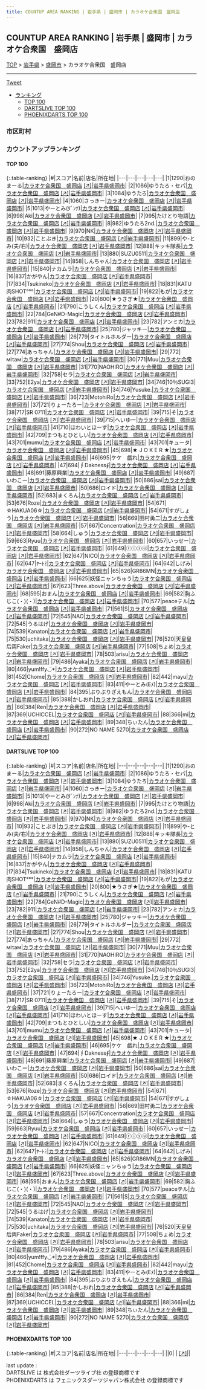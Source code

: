 ```yaml
---
title: COUNTUP AREA RANKING | 岩手県 | 盛岡市 | カラオケ合衆国　盛岡店
---
```

## COUNTUP AREA RANKING | 岩手県 | 盛岡市 | カラオケ合衆国　盛岡店

[TOP](/darts/rank/) > [岩手県](/darts/rank/岩手県/) > [盛岡市](/darts/rank/岩手県/盛岡市/) > カラオケ合衆国　盛岡店

___

<a href="https://twitter.com/share?ref_src=twsrc%5Etfw" data-text="COUNTUP AREA RANKING | 岩手県盛岡市カラオケ合衆国　盛岡店" class="twitter-share-button" data-hashtags="DARTSLIVE,PHOENIXDARTS,darts,ダーツ" data-show-count="false">Tweet</a>

* [ランキング](#カウントアップランキング)
    * [TOP 100](#top-100)
    * [DARTSLIVE TOP 100](#dartslive-top-100)
    * [PHOENIXDARTS TOP 100](#phoenixdarts-top-100)

### 市区町村

<ul>

</ul>

### カウントアップランキング

#### TOP 100



{:.table-ranking}
|#|スコア|名前|店名|所在地|
|---|---|---|---|---|
|1|1290|<span class="rank-name-dl">おのまーる</span>|<a href="/darts/rank/shops/ae132eafb95389640d9b047a20a7ba1e.html">カラオケ合衆国　盛岡店</a> <a href="https://search.dartslive.com/jp/shop/ae132eafb95389640d9b047a20a7ba1e">[↗]</a>|<a href="/darts/rank/岩手県/盛岡市">岩手県盛岡市</a>|
|2|1086|<span class="rank-name-dl">ゆうたろ・セパ</span>|<a href="/darts/rank/shops/ae132eafb95389640d9b047a20a7ba1e.html">カラオケ合衆国　盛岡店</a> <a href="https://search.dartslive.com/jp/shop/ae132eafb95389640d9b047a20a7ba1e">[↗]</a>|<a href="/darts/rank/岩手県/盛岡市">岩手県盛岡市</a>|
|3|1084|<span class="rank-name-dl">ゆうたろ</span>|<a href="/darts/rank/shops/ae132eafb95389640d9b047a20a7ba1e.html">カラオケ合衆国　盛岡店</a> <a href="https://search.dartslive.com/jp/shop/ae132eafb95389640d9b047a20a7ba1e">[↗]</a>|<a href="/darts/rank/岩手県/盛岡市">岩手県盛岡市</a>|
|4|1060|<span class="rank-name-dl">さっきー</span>|<a href="/darts/rank/shops/ae132eafb95389640d9b047a20a7ba1e.html">カラオケ合衆国　盛岡店</a> <a href="https://search.dartslive.com/jp/shop/ae132eafb95389640d9b047a20a7ba1e">[↗]</a>|<a href="/darts/rank/岩手県/盛岡市">岩手県盛岡市</a>|
|5|1013|<span class="rank-name-dl">やーとみ(ﾀﾞﾝﾅ)</span>|<a href="/darts/rank/shops/ae132eafb95389640d9b047a20a7ba1e.html">カラオケ合衆国　盛岡店</a> <a href="https://search.dartslive.com/jp/shop/ae132eafb95389640d9b047a20a7ba1e">[↗]</a>|<a href="/darts/rank/岩手県/盛岡市">岩手県盛岡市</a>|
|6|998|<span class="rank-name-dl">Aki</span>|<a href="/darts/rank/shops/ae132eafb95389640d9b047a20a7ba1e.html">カラオケ合衆国　盛岡店</a> <a href="https://search.dartslive.com/jp/shop/ae132eafb95389640d9b047a20a7ba1e">[↗]</a>|<a href="/darts/rank/岩手県/盛岡市">岩手県盛岡市</a>|
|7|995|<span class="rank-name-dl">たけとり物語</span>|<a href="/darts/rank/shops/ae132eafb95389640d9b047a20a7ba1e.html">カラオケ合衆国　盛岡店</a> <a href="https://search.dartslive.com/jp/shop/ae132eafb95389640d9b047a20a7ba1e">[↗]</a>|<a href="/darts/rank/岩手県/盛岡市">岩手県盛岡市</a>|
|8|982|<span class="rank-name-dl">ゆうたろ2nd.</span>|<a href="/darts/rank/shops/ae132eafb95389640d9b047a20a7ba1e.html">カラオケ合衆国　盛岡店</a> <a href="https://search.dartslive.com/jp/shop/ae132eafb95389640d9b047a20a7ba1e">[↗]</a>|<a href="/darts/rank/岩手県/盛岡市">岩手県盛岡市</a>|
|9|970|<span class="rank-name-dl">NK</span>|<a href="/darts/rank/shops/ae132eafb95389640d9b047a20a7ba1e.html">カラオケ合衆国　盛岡店</a> <a href="https://search.dartslive.com/jp/shop/ae132eafb95389640d9b047a20a7ba1e">[↗]</a>|<a href="/darts/rank/岩手県/盛岡市">岩手県盛岡市</a>|
|10|932|<span class="rank-name-dl">ことぶき</span>|<a href="/darts/rank/shops/ae132eafb95389640d9b047a20a7ba1e.html">カラオケ合衆国　盛岡店</a> <a href="https://search.dartslive.com/jp/shop/ae132eafb95389640d9b047a20a7ba1e">[↗]</a>|<a href="/darts/rank/岩手県/盛岡市">岩手県盛岡市</a>|
|11|899|<span class="rank-name-dl">や-とみ(夫/右)</span>|<a href="/darts/rank/shops/ae132eafb95389640d9b047a20a7ba1e.html">カラオケ合衆国　盛岡店</a> <a href="https://search.dartslive.com/jp/shop/ae132eafb95389640d9b047a20a7ba1e">[↗]</a>|<a href="/darts/rank/岩手県/盛岡市">岩手県盛岡市</a>|
|12|888|<span class="rank-name-dl">キッキ隊長</span>|<a href="/darts/rank/shops/ae132eafb95389640d9b047a20a7ba1e.html">カラオケ合衆国　盛岡店</a> <a href="https://search.dartslive.com/jp/shop/ae132eafb95389640d9b047a20a7ba1e">[↗]</a>|<a href="/darts/rank/岩手県/盛岡市">岩手県盛岡市</a>|
|13|880|<span class="rank-name-dl">SUZU0511</span>|<a href="/darts/rank/shops/ae132eafb95389640d9b047a20a7ba1e.html">カラオケ合衆国　盛岡店</a> <a href="https://search.dartslive.com/jp/shop/ae132eafb95389640d9b047a20a7ba1e">[↗]</a>|<a href="/darts/rank/岩手県/盛岡市">岩手県盛岡市</a>|
|14|858|<span class="rank-name-dl">しんちゃん</span>|<a href="/darts/rank/shops/ae132eafb95389640d9b047a20a7ba1e.html">カラオケ合衆国　盛岡店</a> <a href="https://search.dartslive.com/jp/shop/ae132eafb95389640d9b047a20a7ba1e">[↗]</a>|<a href="/darts/rank/岩手県/盛岡市">岩手県盛岡市</a>|
|15|840|<span class="rank-name-dl">ナカムラ</span>|<a href="/darts/rank/shops/ae132eafb95389640d9b047a20a7ba1e.html">カラオケ合衆国　盛岡店</a> <a href="https://search.dartslive.com/jp/shop/ae132eafb95389640d9b047a20a7ba1e">[↗]</a>|<a href="/darts/rank/岩手県/盛岡市">岩手県盛岡市</a>|
|16|837|<span class="rank-name-dl">かがやん</span>|<a href="/darts/rank/shops/ae132eafb95389640d9b047a20a7ba1e.html">カラオケ合衆国　盛岡店</a> <a href="https://search.dartslive.com/jp/shop/ae132eafb95389640d9b047a20a7ba1e">[↗]</a>|<a href="/darts/rank/岩手県/盛岡市">岩手県盛岡市</a>|
|17|834|<span class="rank-name-dl">Tsukineko</span>|<a href="/darts/rank/shops/ae132eafb95389640d9b047a20a7ba1e.html">カラオケ合衆国　盛岡店</a> <a href="https://search.dartslive.com/jp/shop/ae132eafb95389640d9b047a20a7ba1e">[↗]</a>|<a href="/darts/rank/岩手県/盛岡市">岩手県盛岡市</a>|
|18|831|<span class="rank-name-dl">KATU肉SHOT°°°</span>|<a href="/darts/rank/shops/ae132eafb95389640d9b047a20a7ba1e.html">カラオケ合衆国　盛岡店</a> <a href="https://search.dartslive.com/jp/shop/ae132eafb95389640d9b047a20a7ba1e">[↗]</a>|<a href="/darts/rank/岩手県/盛岡市">岩手県盛岡市</a>|
|19|822|<span class="rank-name-dl">もが</span>|<a href="/darts/rank/shops/ae132eafb95389640d9b047a20a7ba1e.html">カラオケ合衆国　盛岡店</a> <a href="https://search.dartslive.com/jp/shop/ae132eafb95389640d9b047a20a7ba1e">[↗]</a>|<a href="/darts/rank/岩手県/盛岡市">岩手県盛岡市</a>|
|20|800|<span class="rank-name-dl">★うさぎ★</span>|<a href="/darts/rank/shops/ae132eafb95389640d9b047a20a7ba1e.html">カラオケ合衆国　盛岡店</a> <a href="https://search.dartslive.com/jp/shop/ae132eafb95389640d9b047a20a7ba1e">[↗]</a>|<a href="/darts/rank/岩手県/盛岡市">岩手県盛岡市</a>|
|21|790|<span class="rank-name-dl">こうしくん</span>|<a href="/darts/rank/shops/ae132eafb95389640d9b047a20a7ba1e.html">カラオケ合衆国　盛岡店</a> <a href="https://search.dartslive.com/jp/shop/ae132eafb95389640d9b047a20a7ba1e">[↗]</a>|<a href="/darts/rank/岩手県/盛岡市">岩手県盛岡市</a>|
|22|784|<span class="rank-name-dl">GeN#D-Magic</span>|<a href="/darts/rank/shops/ae132eafb95389640d9b047a20a7ba1e.html">カラオケ合衆国　盛岡店</a> <a href="https://search.dartslive.com/jp/shop/ae132eafb95389640d9b047a20a7ba1e">[↗]</a>|<a href="/darts/rank/岩手県/盛岡市">岩手県盛岡市</a>|
|23|782|<span class="rank-name-dl">911</span>|<a href="/darts/rank/shops/ae132eafb95389640d9b047a20a7ba1e.html">カラオケ合衆国　盛岡店</a> <a href="https://search.dartslive.com/jp/shop/ae132eafb95389640d9b047a20a7ba1e">[↗]</a>|<a href="/darts/rank/岩手県/盛岡市">岩手県盛岡市</a>|
|23|782|<span class="rank-name-dl">アンミカ</span>|<a href="/darts/rank/shops/ae132eafb95389640d9b047a20a7ba1e.html">カラオケ合衆国　盛岡店</a> <a href="https://search.dartslive.com/jp/shop/ae132eafb95389640d9b047a20a7ba1e">[↗]</a>|<a href="/darts/rank/岩手県/盛岡市">岩手県盛岡市</a>|
|25|780|<span class="rank-name-dl">ジャッキー</span>|<a href="/darts/rank/shops/ae132eafb95389640d9b047a20a7ba1e.html">カラオケ合衆国　盛岡店</a> <a href="https://search.dartslive.com/jp/shop/ae132eafb95389640d9b047a20a7ba1e">[↗]</a>|<a href="/darts/rank/岩手県/盛岡市">岩手県盛岡市</a>|
|26|779|<span class="rank-name-dl">タイトルホルダー</span>|<a href="/darts/rank/shops/ae132eafb95389640d9b047a20a7ba1e.html">カラオケ合衆国　盛岡店</a> <a href="https://search.dartslive.com/jp/shop/ae132eafb95389640d9b047a20a7ba1e">[↗]</a>|<a href="/darts/rank/岩手県/盛岡市">岩手県盛岡市</a>|
|27|774|<span class="rank-name-dl">Shou</span>|<a href="/darts/rank/shops/ae132eafb95389640d9b047a20a7ba1e.html">カラオケ合衆国　盛岡店</a> <a href="https://search.dartslive.com/jp/shop/ae132eafb95389640d9b047a20a7ba1e">[↗]</a>|<a href="/darts/rank/岩手県/盛岡市">岩手県盛岡市</a>|
|27|774|<span class="rank-name-dl">あっちゃん</span>|<a href="/darts/rank/shops/ae132eafb95389640d9b047a20a7ba1e.html">カラオケ合衆国　盛岡店</a> <a href="https://search.dartslive.com/jp/shop/ae132eafb95389640d9b047a20a7ba1e">[↗]</a>|<a href="/darts/rank/岩手県/盛岡市">岩手県盛岡市</a>|
|29|772|<span class="rank-name-dl">мiτaм</span>|<a href="/darts/rank/shops/ae132eafb95389640d9b047a20a7ba1e.html">カラオケ合衆国　盛岡店</a> <a href="https://search.dartslive.com/jp/shop/ae132eafb95389640d9b047a20a7ba1e">[↗]</a>|<a href="/darts/rank/岩手県/盛岡市">岩手県盛岡市</a>|
|30|771|<span class="rank-name-dl">Muu</span>|<a href="/darts/rank/shops/ae132eafb95389640d9b047a20a7ba1e.html">カラオケ合衆国　盛岡店</a> <a href="https://search.dartslive.com/jp/shop/ae132eafb95389640d9b047a20a7ba1e">[↗]</a>|<a href="/darts/rank/岩手県/盛岡市">岩手県盛岡市</a>|
|31|770|<span class="rank-name-dl">NAOHIRO</span>|<a href="/darts/rank/shops/ae132eafb95389640d9b047a20a7ba1e.html">カラオケ合衆国　盛岡店</a> <a href="https://search.dartslive.com/jp/shop/ae132eafb95389640d9b047a20a7ba1e">[↗]</a>|<a href="/darts/rank/岩手県/盛岡市">岩手県盛岡市</a>|
|32|758|<span class="rank-name-dl">セラ</span>|<a href="/darts/rank/shops/ae132eafb95389640d9b047a20a7ba1e.html">カラオケ合衆国　盛岡店</a> <a href="https://search.dartslive.com/jp/shop/ae132eafb95389640d9b047a20a7ba1e">[↗]</a>|<a href="/darts/rank/岩手県/盛岡市">岩手県盛岡市</a>|
|33|752|<span class="rank-name-dl">E2ya</span>|<a href="/darts/rank/shops/ae132eafb95389640d9b047a20a7ba1e.html">カラオケ合衆国　盛岡店</a> <a href="https://search.dartslive.com/jp/shop/ae132eafb95389640d9b047a20a7ba1e">[↗]</a>|<a href="/darts/rank/岩手県/盛岡市">岩手県盛岡市</a>|
|34|746|<span class="rank-name-dl">10％SUGI3</span>|<a href="/darts/rank/shops/ae132eafb95389640d9b047a20a7ba1e.html">カラオケ合衆国　盛岡店</a> <a href="https://search.dartslive.com/jp/shop/ae132eafb95389640d9b047a20a7ba1e">[↗]</a>|<a href="/darts/rank/岩手県/盛岡市">岩手県盛岡市</a>|
|34|746|<span class="rank-name-dl">Yusuke.</span>|<a href="/darts/rank/shops/ae132eafb95389640d9b047a20a7ba1e.html">カラオケ合衆国　盛岡店</a> <a href="https://search.dartslive.com/jp/shop/ae132eafb95389640d9b047a20a7ba1e">[↗]</a>|<a href="/darts/rank/岩手県/盛岡市">岩手県盛岡市</a>|
|36|723|<span class="rank-name-dl">MotohiRo</span>|<a href="/darts/rank/shops/ae132eafb95389640d9b047a20a7ba1e.html">カラオケ合衆国　盛岡店</a> <a href="https://search.dartslive.com/jp/shop/ae132eafb95389640d9b047a20a7ba1e">[↗]</a>|<a href="/darts/rank/岩手県/盛岡市">岩手県盛岡市</a>|
|37|721|<span class="rank-name-dl">りょーたろー</span>|<a href="/darts/rank/shops/ae132eafb95389640d9b047a20a7ba1e.html">カラオケ合衆国　盛岡店</a> <a href="https://search.dartslive.com/jp/shop/ae132eafb95389640d9b047a20a7ba1e">[↗]</a>|<a href="/darts/rank/岩手県/盛岡市">岩手県盛岡市</a>|
|38|717|<span class="rank-name-dl">SR 0711</span>|<a href="/darts/rank/shops/ae132eafb95389640d9b047a20a7ba1e.html">カラオケ合衆国　盛岡店</a> <a href="https://search.dartslive.com/jp/shop/ae132eafb95389640d9b047a20a7ba1e">[↗]</a>|<a href="/darts/rank/岩手県/盛岡市">岩手県盛岡市</a>|
|39|715|<span class="rank-name-dl">そ</span>|<a href="/darts/rank/shops/ae132eafb95389640d9b047a20a7ba1e.html">カラオケ合衆国　盛岡店</a> <a href="https://search.dartslive.com/jp/shop/ae132eafb95389640d9b047a20a7ba1e">[↗]</a>|<a href="/darts/rank/岩手県/盛岡市">岩手県盛岡市</a>|
|39|715|<span class="rank-name-dl">へいゆー</span>|<a href="/darts/rank/shops/ae132eafb95389640d9b047a20a7ba1e.html">カラオケ合衆国　盛岡店</a> <a href="https://search.dartslive.com/jp/shop/ae132eafb95389640d9b047a20a7ba1e">[↗]</a>|<a href="/darts/rank/岩手県/盛岡市">岩手県盛岡市</a>|
|41|710|<span class="rank-name-dl">ほわいとほーす</span>|<a href="/darts/rank/shops/ae132eafb95389640d9b047a20a7ba1e.html">カラオケ合衆国　盛岡店</a> <a href="https://search.dartslive.com/jp/shop/ae132eafb95389640d9b047a20a7ba1e">[↗]</a>|<a href="/darts/rank/岩手県/盛岡市">岩手県盛岡市</a>|
|42|709|<span class="rank-name-dl">まつもとひとしい</span>|<a href="/darts/rank/shops/ae132eafb95389640d9b047a20a7ba1e.html">カラオケ合衆国　盛岡店</a> <a href="https://search.dartslive.com/jp/shop/ae132eafb95389640d9b047a20a7ba1e">[↗]</a>|<a href="/darts/rank/岩手県/盛岡市">岩手県盛岡市</a>|
|43|701|<span class="rank-name-dl">mumu</span>|<a href="/darts/rank/shops/ae132eafb95389640d9b047a20a7ba1e.html">カラオケ合衆国　盛岡店</a> <a href="https://search.dartslive.com/jp/shop/ae132eafb95389640d9b047a20a7ba1e">[↗]</a>|<a href="/darts/rank/岩手県/盛岡市">岩手県盛岡市</a>|
|43|701|<span class="rank-name-dl">キュータ</span>|<a href="/darts/rank/shops/ae132eafb95389640d9b047a20a7ba1e.html">カラオケ合衆国　盛岡店</a> <a href="https://search.dartslive.com/jp/shop/ae132eafb95389640d9b047a20a7ba1e">[↗]</a>|<a href="/darts/rank/岩手県/盛岡市">岩手県盛岡市</a>|
|45|698|<span class="rank-name-dl">★ J O K E R ★</span>|<a href="/darts/rank/shops/ae132eafb95389640d9b047a20a7ba1e.html">カラオケ合衆国　盛岡店</a> <a href="https://search.dartslive.com/jp/shop/ae132eafb95389640d9b047a20a7ba1e">[↗]</a>|<a href="/darts/rank/岩手県/盛岡市">岩手県盛岡市</a>|
|46|695|<span class="rank-name-dl">ケケ　戯れ</span>|<a href="/darts/rank/shops/ae132eafb95389640d9b047a20a7ba1e.html">カラオケ合衆国　盛岡店</a> <a href="https://search.dartslive.com/jp/shop/ae132eafb95389640d9b047a20a7ba1e">[↗]</a>|<a href="/darts/rank/岩手県/盛岡市">岩手県盛岡市</a>|
|47|694|<span class="rank-name-dl">∮Dakness∮</span>|<a href="/darts/rank/shops/ae132eafb95389640d9b047a20a7ba1e.html">カラオケ合衆国　盛岡店</a> <a href="https://search.dartslive.com/jp/shop/ae132eafb95389640d9b047a20a7ba1e">[↗]</a>|<a href="/darts/rank/岩手県/盛岡市">岩手県盛岡市</a>|
|48|691|<span class="rank-name-dl">藤原興業</span>|<a href="/darts/rank/shops/ae132eafb95389640d9b047a20a7ba1e.html">カラオケ合衆国　盛岡店</a> <a href="https://search.dartslive.com/jp/shop/ae132eafb95389640d9b047a20a7ba1e">[↗]</a>|<a href="/darts/rank/岩手県/盛岡市">岩手県盛岡市</a>|
|49|687|<span class="rank-name-dl">いわこー</span>|<a href="/darts/rank/shops/ae132eafb95389640d9b047a20a7ba1e.html">カラオケ合衆国　盛岡店</a> <a href="https://search.dartslive.com/jp/shop/ae132eafb95389640d9b047a20a7ba1e">[↗]</a>|<a href="/darts/rank/岩手県/盛岡市">岩手県盛岡市</a>|
|50|686|<span class="rank-name-dl">sai</span>|<a href="/darts/rank/shops/ae132eafb95389640d9b047a20a7ba1e.html">カラオケ合衆国　盛岡店</a> <a href="https://search.dartslive.com/jp/shop/ae132eafb95389640d9b047a20a7ba1e">[↗]</a>|<a href="/darts/rank/岩手県/盛岡市">岩手県盛岡市</a>|
|50|686|<span class="rank-name-dl">ロイド</span>|<a href="/darts/rank/shops/ae132eafb95389640d9b047a20a7ba1e.html">カラオケ合衆国　盛岡店</a> <a href="https://search.dartslive.com/jp/shop/ae132eafb95389640d9b047a20a7ba1e">[↗]</a>|<a href="/darts/rank/岩手県/盛岡市">岩手県盛岡市</a>|
|52|683|<span class="rank-name-dl">まくろん</span>|<a href="/darts/rank/shops/ae132eafb95389640d9b047a20a7ba1e.html">カラオケ合衆国　盛岡店</a> <a href="https://search.dartslive.com/jp/shop/ae132eafb95389640d9b047a20a7ba1e">[↗]</a>|<a href="/darts/rank/岩手県/盛岡市">岩手県盛岡市</a>|
|53|676|<span class="rank-name-dl">Roze</span>|<a href="/darts/rank/shops/ae132eafb95389640d9b047a20a7ba1e.html">カラオケ合衆国　盛岡店</a> <a href="https://search.dartslive.com/jp/shop/ae132eafb95389640d9b047a20a7ba1e">[↗]</a>|<a href="/darts/rank/岩手県/盛岡市">岩手県盛岡市</a>|
|54|671|<span class="rank-name-dl">☆HAKUA06☆</span>|<a href="/darts/rank/shops/ae132eafb95389640d9b047a20a7ba1e.html">カラオケ合衆国　盛岡店</a> <a href="https://search.dartslive.com/jp/shop/ae132eafb95389640d9b047a20a7ba1e">[↗]</a>|<a href="/darts/rank/岩手県/盛岡市">岩手県盛岡市</a>|
|54|671|<span class="rank-name-dl">すがしょう</span>|<a href="/darts/rank/shops/ae132eafb95389640d9b047a20a7ba1e.html">カラオケ合衆国　盛岡店</a> <a href="https://search.dartslive.com/jp/shop/ae132eafb95389640d9b047a20a7ba1e">[↗]</a>|<a href="/darts/rank/岩手県/盛岡市">岩手県盛岡市</a>|
|56|669|<span class="rank-name-dl">田村勇二</span>|<a href="/darts/rank/shops/ae132eafb95389640d9b047a20a7ba1e.html">カラオケ合衆国　盛岡店</a> <a href="https://search.dartslive.com/jp/shop/ae132eafb95389640d9b047a20a7ba1e">[↗]</a>|<a href="/darts/rank/岩手県/盛岡市">岩手県盛岡市</a>|
|57|667|<span class="rank-name-dl">Concentration</span>|<a href="/darts/rank/shops/ae132eafb95389640d9b047a20a7ba1e.html">カラオケ合衆国　盛岡店</a> <a href="https://search.dartslive.com/jp/shop/ae132eafb95389640d9b047a20a7ba1e">[↗]</a>|<a href="/darts/rank/岩手県/盛岡市">岩手県盛岡市</a>|
|58|664|<span class="rank-name-dl">しゅう</span>|<a href="/darts/rank/shops/ae132eafb95389640d9b047a20a7ba1e.html">カラオケ合衆国　盛岡店</a> <a href="https://search.dartslive.com/jp/shop/ae132eafb95389640d9b047a20a7ba1e">[↗]</a>|<a href="/darts/rank/岩手県/盛岡市">岩手県盛岡市</a>|
|59|663|<span class="rank-name-dl">Ryuu</span>|<a href="/darts/rank/shops/ae132eafb95389640d9b047a20a7ba1e.html">カラオケ合衆国　盛岡店</a> <a href="https://search.dartslive.com/jp/shop/ae132eafb95389640d9b047a20a7ba1e">[↗]</a>|<a href="/darts/rank/岩手県/盛岡市">岩手県盛岡市</a>|
|60|657|<span class="rank-name-dl">いっせー</span>|<a href="/darts/rank/shops/ae132eafb95389640d9b047a20a7ba1e.html">カラオケ合衆国　盛岡店</a> <a href="https://search.dartslive.com/jp/shop/ae132eafb95389640d9b047a20a7ba1e">[↗]</a>|<a href="/darts/rank/岩手県/盛岡市">岩手県盛岡市</a>|
|61|649|<span class="rank-name-dl">ⓡⓘⓢⓤ</span>|<a href="/darts/rank/shops/ae132eafb95389640d9b047a20a7ba1e.html">カラオケ合衆国　盛岡店</a> <a href="https://search.dartslive.com/jp/shop/ae132eafb95389640d9b047a20a7ba1e">[↗]</a>|<a href="/darts/rank/岩手県/盛岡市">岩手県盛岡市</a>|
|62|647|<span class="rank-name-dl">NICO</span>|<a href="/darts/rank/shops/ae132eafb95389640d9b047a20a7ba1e.html">カラオケ合衆国　盛岡店</a> <a href="https://search.dartslive.com/jp/shop/ae132eafb95389640d9b047a20a7ba1e">[↗]</a>|<a href="/darts/rank/岩手県/盛岡市">岩手県盛岡市</a>|
|62|647|<span class="rank-name-dl">ﾔｰﾄﾐ</span>|<a href="/darts/rank/shops/ae132eafb95389640d9b047a20a7ba1e.html">カラオケ合衆国　盛岡店</a> <a href="https://search.dartslive.com/jp/shop/ae132eafb95389640d9b047a20a7ba1e">[↗]</a>|<a href="/darts/rank/岩手県/盛岡市">岩手県盛岡市</a>|
|64|642|<span class="rank-name-dl">しげみ</span>|<a href="/darts/rank/shops/ae132eafb95389640d9b047a20a7ba1e.html">カラオケ合衆国　盛岡店</a> <a href="https://search.dartslive.com/jp/shop/ae132eafb95389640d9b047a20a7ba1e">[↗]</a>|<a href="/darts/rank/岩手県/盛岡市">岩手県盛岡市</a>|
|65|626|<span class="rank-name-dl">GR86MN</span>|<a href="/darts/rank/shops/ae132eafb95389640d9b047a20a7ba1e.html">カラオケ合衆国　盛岡店</a> <a href="https://search.dartslive.com/jp/shop/ae132eafb95389640d9b047a20a7ba1e">[↗]</a>|<a href="/darts/rank/岩手県/盛岡市">岩手県盛岡市</a>|
|66|625|<span class="rank-name-dl">妖怪ニャンちゅう</span>|<a href="/darts/rank/shops/ae132eafb95389640d9b047a20a7ba1e.html">カラオケ合衆国　盛岡店</a> <a href="https://search.dartslive.com/jp/shop/ae132eafb95389640d9b047a20a7ba1e">[↗]</a>|<a href="/darts/rank/岩手県/盛岡市">岩手県盛岡市</a>|
|67|623|<span class="rank-name-dl">Three.above</span>|<a href="/darts/rank/shops/ae132eafb95389640d9b047a20a7ba1e.html">カラオケ合衆国　盛岡店</a> <a href="https://search.dartslive.com/jp/shop/ae132eafb95389640d9b047a20a7ba1e">[↗]</a>|<a href="/darts/rank/岩手県/盛岡市">岩手県盛岡市</a>|
|68|595|<span class="rank-name-dl">おまん</span>|<a href="/darts/rank/shops/ae132eafb95389640d9b047a20a7ba1e.html">カラオケ合衆国　盛岡店</a> <a href="https://search.dartslive.com/jp/shop/ae132eafb95389640d9b047a20a7ba1e">[↗]</a>|<a href="/darts/rank/岩手県/盛岡市">岩手県盛岡市</a>|
|69|582|<span class="rank-name-dl">胸ふじこ(・)(・)</span>|<a href="/darts/rank/shops/ae132eafb95389640d9b047a20a7ba1e.html">カラオケ合衆国　盛岡店</a> <a href="https://search.dartslive.com/jp/shop/ae132eafb95389640d9b047a20a7ba1e">[↗]</a>|<a href="/darts/rank/岩手県/盛岡市">岩手県盛岡市</a>|
|70|577|<span class="rank-name-dl">peaceテル</span>|<a href="/darts/rank/shops/ae132eafb95389640d9b047a20a7ba1e.html">カラオケ合衆国　盛岡店</a> <a href="https://search.dartslive.com/jp/shop/ae132eafb95389640d9b047a20a7ba1e">[↗]</a>|<a href="/darts/rank/岩手県/盛岡市">岩手県盛岡市</a>|
|71|561|<span class="rank-name-dl">S</span>|<a href="/darts/rank/shops/ae132eafb95389640d9b047a20a7ba1e.html">カラオケ合衆国　盛岡店</a> <a href="https://search.dartslive.com/jp/shop/ae132eafb95389640d9b047a20a7ba1e">[↗]</a>|<a href="/darts/rank/岩手県/盛岡市">岩手県盛岡市</a>|
|72|545|<span class="rank-name-dl">NAO</span>|<a href="/darts/rank/shops/ae132eafb95389640d9b047a20a7ba1e.html">カラオケ合衆国　盛岡店</a> <a href="https://search.dartslive.com/jp/shop/ae132eafb95389640d9b047a20a7ba1e">[↗]</a>|<a href="/darts/rank/岩手県/盛岡市">岩手県盛岡市</a>|
|72|545|<span class="rank-name-dl">うるはげ</span>|<a href="/darts/rank/shops/ae132eafb95389640d9b047a20a7ba1e.html">カラオケ合衆国　盛岡店</a> <a href="https://search.dartslive.com/jp/shop/ae132eafb95389640d9b047a20a7ba1e">[↗]</a>|<a href="/darts/rank/岩手県/盛岡市">岩手県盛岡市</a>|
|74|539|<span class="rank-name-dl">Kanaton</span>|<a href="/darts/rank/shops/ae132eafb95389640d9b047a20a7ba1e.html">カラオケ合衆国　盛岡店</a> <a href="https://search.dartslive.com/jp/shop/ae132eafb95389640d9b047a20a7ba1e">[↗]</a>|<a href="/darts/rank/岩手県/盛岡市">岩手県盛岡市</a>|
|75|530|<span class="rank-name-dl">uchitaka</span>|<a href="/darts/rank/shops/ae132eafb95389640d9b047a20a7ba1e.html">カラオケ合衆国　盛岡店</a> <a href="https://search.dartslive.com/jp/shop/ae132eafb95389640d9b047a20a7ba1e">[↗]</a>|<a href="/darts/rank/岩手県/盛岡市">岩手県盛岡市</a>|
|76|520|<span class="rank-name-dl">天皇皇后両Faker</span>|<a href="/darts/rank/shops/ae132eafb95389640d9b047a20a7ba1e.html">カラオケ合衆国　盛岡店</a> <a href="https://search.dartslive.com/jp/shop/ae132eafb95389640d9b047a20a7ba1e">[↗]</a>|<a href="/darts/rank/岩手県/盛岡市">岩手県盛岡市</a>|
|77|508|<span class="rank-name-dl">ちょめ</span>|<a href="/darts/rank/shops/ae132eafb95389640d9b047a20a7ba1e.html">カラオケ合衆国　盛岡店</a> <a href="https://search.dartslive.com/jp/shop/ae132eafb95389640d9b047a20a7ba1e">[↗]</a>|<a href="/darts/rank/岩手県/盛岡市">岩手県盛岡市</a>|
|78|503|<span class="rank-name-dl">arisu</span>|<a href="/darts/rank/shops/ae132eafb95389640d9b047a20a7ba1e.html">カラオケ合衆国　盛岡店</a> <a href="https://search.dartslive.com/jp/shop/ae132eafb95389640d9b047a20a7ba1e">[↗]</a>|<a href="/darts/rank/岩手県/盛岡市">岩手県盛岡市</a>|
|79|486|<span class="rank-name-dl">Ayaka</span>|<a href="/darts/rank/shops/ae132eafb95389640d9b047a20a7ba1e.html">カラオケ合衆国　盛岡店</a> <a href="https://search.dartslive.com/jp/shop/ae132eafb95389640d9b047a20a7ba1e">[↗]</a>|<a href="/darts/rank/岩手県/盛岡市">岩手県盛岡市</a>|
|80|466|<span class="rank-name-dl">yum!ffy◡̈*</span>|<a href="/darts/rank/shops/ae132eafb95389640d9b047a20a7ba1e.html">カラオケ合衆国　盛岡店</a> <a href="https://search.dartslive.com/jp/shop/ae132eafb95389640d9b047a20a7ba1e">[↗]</a>|<a href="/darts/rank/岩手県/盛岡市">岩手県盛岡市</a>|
|81|452|<span class="rank-name-dl">Chome</span>|<a href="/darts/rank/shops/ae132eafb95389640d9b047a20a7ba1e.html">カラオケ合衆国　盛岡店</a> <a href="https://search.dartslive.com/jp/shop/ae132eafb95389640d9b047a20a7ba1e">[↗]</a>|<a href="/darts/rank/岩手県/盛岡市">岩手県盛岡市</a>|
|82|442|<span class="rank-name-dl">mayu</span>|<a href="/darts/rank/shops/ae132eafb95389640d9b047a20a7ba1e.html">カラオケ合衆国　盛岡店</a> <a href="https://search.dartslive.com/jp/shop/ae132eafb95389640d9b047a20a7ba1e">[↗]</a>|<a href="/darts/rank/岩手県/盛岡市">岩手県盛岡市</a>|
|83|411|<span class="rank-name-dl">やーとみ(Eﾒ)</span>|<a href="/darts/rank/shops/ae132eafb95389640d9b047a20a7ba1e.html">カラオケ合衆国　盛岡店</a> <a href="https://search.dartslive.com/jp/shop/ae132eafb95389640d9b047a20a7ba1e">[↗]</a>|<a href="/darts/rank/岩手県/盛岡市">岩手県盛岡市</a>|
|84|395|<span class="rank-name-dl">ぶりぶりざえもん</span>|<a href="/darts/rank/shops/ae132eafb95389640d9b047a20a7ba1e.html">カラオケ合衆国　盛岡店</a> <a href="https://search.dartslive.com/jp/shop/ae132eafb95389640d9b047a20a7ba1e">[↗]</a>|<a href="/darts/rank/岩手県/盛岡市">岩手県盛岡市</a>|
|85|388|<span class="rank-name-dl">かしおれ</span>|<a href="/darts/rank/shops/ae132eafb95389640d9b047a20a7ba1e.html">カラオケ合衆国　盛岡店</a> <a href="https://search.dartslive.com/jp/shop/ae132eafb95389640d9b047a20a7ba1e">[↗]</a>|<a href="/darts/rank/岩手県/盛岡市">岩手県盛岡市</a>|
|86|384|<span class="rank-name-dl">Ren</span>|<a href="/darts/rank/shops/ae132eafb95389640d9b047a20a7ba1e.html">カラオケ合衆国　盛岡店</a> <a href="https://search.dartslive.com/jp/shop/ae132eafb95389640d9b047a20a7ba1e">[↗]</a>|<a href="/darts/rank/岩手県/盛岡市">岩手県盛岡市</a>|
|87|369|<span class="rank-name-dl">UCHICCEL</span>|<a href="/darts/rank/shops/ae132eafb95389640d9b047a20a7ba1e.html">カラオケ合衆国　盛岡店</a> <a href="https://search.dartslive.com/jp/shop/ae132eafb95389640d9b047a20a7ba1e">[↗]</a>|<a href="/darts/rank/岩手県/盛岡市">岩手県盛岡市</a>|
|88|366|<span class="rank-name-dl">mi</span>|<a href="/darts/rank/shops/ae132eafb95389640d9b047a20a7ba1e.html">カラオケ合衆国　盛岡店</a> <a href="https://search.dartslive.com/jp/shop/ae132eafb95389640d9b047a20a7ba1e">[↗]</a>|<a href="/darts/rank/岩手県/盛岡市">岩手県盛岡市</a>|
|89|348|<span class="rank-name-dl">ちぃたん</span>|<a href="/darts/rank/shops/ae132eafb95389640d9b047a20a7ba1e.html">カラオケ合衆国　盛岡店</a> <a href="https://search.dartslive.com/jp/shop/ae132eafb95389640d9b047a20a7ba1e">[↗]</a>|<a href="/darts/rank/岩手県/盛岡市">岩手県盛岡市</a>|
|90|272|<span class="rank-name-dl">NO NAME 5270</span>|<a href="/darts/rank/shops/ae132eafb95389640d9b047a20a7ba1e.html">カラオケ合衆国　盛岡店</a> <a href="https://search.dartslive.com/jp/shop/ae132eafb95389640d9b047a20a7ba1e">[↗]</a>|<a href="/darts/rank/岩手県/盛岡市">岩手県盛岡市</a>|


#### DARTSLIVE TOP 100



{:.table-ranking}
|#|スコア|名前|店名|所在地|
|---|---|---|---|---|
|1|1290|<span class="rank-name-dl">おのまーる</span>|<a href="/darts/rank/shops/ae132eafb95389640d9b047a20a7ba1e.html">カラオケ合衆国　盛岡店</a> <a href="https://search.dartslive.com/jp/shop/ae132eafb95389640d9b047a20a7ba1e">[↗]</a>|<a href="/darts/rank/岩手県/盛岡市">岩手県盛岡市</a>|
|2|1086|<span class="rank-name-dl">ゆうたろ・セパ</span>|<a href="/darts/rank/shops/ae132eafb95389640d9b047a20a7ba1e.html">カラオケ合衆国　盛岡店</a> <a href="https://search.dartslive.com/jp/shop/ae132eafb95389640d9b047a20a7ba1e">[↗]</a>|<a href="/darts/rank/岩手県/盛岡市">岩手県盛岡市</a>|
|3|1084|<span class="rank-name-dl">ゆうたろ</span>|<a href="/darts/rank/shops/ae132eafb95389640d9b047a20a7ba1e.html">カラオケ合衆国　盛岡店</a> <a href="https://search.dartslive.com/jp/shop/ae132eafb95389640d9b047a20a7ba1e">[↗]</a>|<a href="/darts/rank/岩手県/盛岡市">岩手県盛岡市</a>|
|4|1060|<span class="rank-name-dl">さっきー</span>|<a href="/darts/rank/shops/ae132eafb95389640d9b047a20a7ba1e.html">カラオケ合衆国　盛岡店</a> <a href="https://search.dartslive.com/jp/shop/ae132eafb95389640d9b047a20a7ba1e">[↗]</a>|<a href="/darts/rank/岩手県/盛岡市">岩手県盛岡市</a>|
|5|1013|<span class="rank-name-dl">やーとみ(ﾀﾞﾝﾅ)</span>|<a href="/darts/rank/shops/ae132eafb95389640d9b047a20a7ba1e.html">カラオケ合衆国　盛岡店</a> <a href="https://search.dartslive.com/jp/shop/ae132eafb95389640d9b047a20a7ba1e">[↗]</a>|<a href="/darts/rank/岩手県/盛岡市">岩手県盛岡市</a>|
|6|998|<span class="rank-name-dl">Aki</span>|<a href="/darts/rank/shops/ae132eafb95389640d9b047a20a7ba1e.html">カラオケ合衆国　盛岡店</a> <a href="https://search.dartslive.com/jp/shop/ae132eafb95389640d9b047a20a7ba1e">[↗]</a>|<a href="/darts/rank/岩手県/盛岡市">岩手県盛岡市</a>|
|7|995|<span class="rank-name-dl">たけとり物語</span>|<a href="/darts/rank/shops/ae132eafb95389640d9b047a20a7ba1e.html">カラオケ合衆国　盛岡店</a> <a href="https://search.dartslive.com/jp/shop/ae132eafb95389640d9b047a20a7ba1e">[↗]</a>|<a href="/darts/rank/岩手県/盛岡市">岩手県盛岡市</a>|
|8|982|<span class="rank-name-dl">ゆうたろ2nd.</span>|<a href="/darts/rank/shops/ae132eafb95389640d9b047a20a7ba1e.html">カラオケ合衆国　盛岡店</a> <a href="https://search.dartslive.com/jp/shop/ae132eafb95389640d9b047a20a7ba1e">[↗]</a>|<a href="/darts/rank/岩手県/盛岡市">岩手県盛岡市</a>|
|9|970|<span class="rank-name-dl">NK</span>|<a href="/darts/rank/shops/ae132eafb95389640d9b047a20a7ba1e.html">カラオケ合衆国　盛岡店</a> <a href="https://search.dartslive.com/jp/shop/ae132eafb95389640d9b047a20a7ba1e">[↗]</a>|<a href="/darts/rank/岩手県/盛岡市">岩手県盛岡市</a>|
|10|932|<span class="rank-name-dl">ことぶき</span>|<a href="/darts/rank/shops/ae132eafb95389640d9b047a20a7ba1e.html">カラオケ合衆国　盛岡店</a> <a href="https://search.dartslive.com/jp/shop/ae132eafb95389640d9b047a20a7ba1e">[↗]</a>|<a href="/darts/rank/岩手県/盛岡市">岩手県盛岡市</a>|
|11|899|<span class="rank-name-dl">や-とみ(夫/右)</span>|<a href="/darts/rank/shops/ae132eafb95389640d9b047a20a7ba1e.html">カラオケ合衆国　盛岡店</a> <a href="https://search.dartslive.com/jp/shop/ae132eafb95389640d9b047a20a7ba1e">[↗]</a>|<a href="/darts/rank/岩手県/盛岡市">岩手県盛岡市</a>|
|12|888|<span class="rank-name-dl">キッキ隊長</span>|<a href="/darts/rank/shops/ae132eafb95389640d9b047a20a7ba1e.html">カラオケ合衆国　盛岡店</a> <a href="https://search.dartslive.com/jp/shop/ae132eafb95389640d9b047a20a7ba1e">[↗]</a>|<a href="/darts/rank/岩手県/盛岡市">岩手県盛岡市</a>|
|13|880|<span class="rank-name-dl">SUZU0511</span>|<a href="/darts/rank/shops/ae132eafb95389640d9b047a20a7ba1e.html">カラオケ合衆国　盛岡店</a> <a href="https://search.dartslive.com/jp/shop/ae132eafb95389640d9b047a20a7ba1e">[↗]</a>|<a href="/darts/rank/岩手県/盛岡市">岩手県盛岡市</a>|
|14|858|<span class="rank-name-dl">しんちゃん</span>|<a href="/darts/rank/shops/ae132eafb95389640d9b047a20a7ba1e.html">カラオケ合衆国　盛岡店</a> <a href="https://search.dartslive.com/jp/shop/ae132eafb95389640d9b047a20a7ba1e">[↗]</a>|<a href="/darts/rank/岩手県/盛岡市">岩手県盛岡市</a>|
|15|840|<span class="rank-name-dl">ナカムラ</span>|<a href="/darts/rank/shops/ae132eafb95389640d9b047a20a7ba1e.html">カラオケ合衆国　盛岡店</a> <a href="https://search.dartslive.com/jp/shop/ae132eafb95389640d9b047a20a7ba1e">[↗]</a>|<a href="/darts/rank/岩手県/盛岡市">岩手県盛岡市</a>|
|16|837|<span class="rank-name-dl">かがやん</span>|<a href="/darts/rank/shops/ae132eafb95389640d9b047a20a7ba1e.html">カラオケ合衆国　盛岡店</a> <a href="https://search.dartslive.com/jp/shop/ae132eafb95389640d9b047a20a7ba1e">[↗]</a>|<a href="/darts/rank/岩手県/盛岡市">岩手県盛岡市</a>|
|17|834|<span class="rank-name-dl">Tsukineko</span>|<a href="/darts/rank/shops/ae132eafb95389640d9b047a20a7ba1e.html">カラオケ合衆国　盛岡店</a> <a href="https://search.dartslive.com/jp/shop/ae132eafb95389640d9b047a20a7ba1e">[↗]</a>|<a href="/darts/rank/岩手県/盛岡市">岩手県盛岡市</a>|
|18|831|<span class="rank-name-dl">KATU肉SHOT°°°</span>|<a href="/darts/rank/shops/ae132eafb95389640d9b047a20a7ba1e.html">カラオケ合衆国　盛岡店</a> <a href="https://search.dartslive.com/jp/shop/ae132eafb95389640d9b047a20a7ba1e">[↗]</a>|<a href="/darts/rank/岩手県/盛岡市">岩手県盛岡市</a>|
|19|822|<span class="rank-name-dl">もが</span>|<a href="/darts/rank/shops/ae132eafb95389640d9b047a20a7ba1e.html">カラオケ合衆国　盛岡店</a> <a href="https://search.dartslive.com/jp/shop/ae132eafb95389640d9b047a20a7ba1e">[↗]</a>|<a href="/darts/rank/岩手県/盛岡市">岩手県盛岡市</a>|
|20|800|<span class="rank-name-dl">★うさぎ★</span>|<a href="/darts/rank/shops/ae132eafb95389640d9b047a20a7ba1e.html">カラオケ合衆国　盛岡店</a> <a href="https://search.dartslive.com/jp/shop/ae132eafb95389640d9b047a20a7ba1e">[↗]</a>|<a href="/darts/rank/岩手県/盛岡市">岩手県盛岡市</a>|
|21|790|<span class="rank-name-dl">こうしくん</span>|<a href="/darts/rank/shops/ae132eafb95389640d9b047a20a7ba1e.html">カラオケ合衆国　盛岡店</a> <a href="https://search.dartslive.com/jp/shop/ae132eafb95389640d9b047a20a7ba1e">[↗]</a>|<a href="/darts/rank/岩手県/盛岡市">岩手県盛岡市</a>|
|22|784|<span class="rank-name-dl">GeN#D-Magic</span>|<a href="/darts/rank/shops/ae132eafb95389640d9b047a20a7ba1e.html">カラオケ合衆国　盛岡店</a> <a href="https://search.dartslive.com/jp/shop/ae132eafb95389640d9b047a20a7ba1e">[↗]</a>|<a href="/darts/rank/岩手県/盛岡市">岩手県盛岡市</a>|
|23|782|<span class="rank-name-dl">911</span>|<a href="/darts/rank/shops/ae132eafb95389640d9b047a20a7ba1e.html">カラオケ合衆国　盛岡店</a> <a href="https://search.dartslive.com/jp/shop/ae132eafb95389640d9b047a20a7ba1e">[↗]</a>|<a href="/darts/rank/岩手県/盛岡市">岩手県盛岡市</a>|
|23|782|<span class="rank-name-dl">アンミカ</span>|<a href="/darts/rank/shops/ae132eafb95389640d9b047a20a7ba1e.html">カラオケ合衆国　盛岡店</a> <a href="https://search.dartslive.com/jp/shop/ae132eafb95389640d9b047a20a7ba1e">[↗]</a>|<a href="/darts/rank/岩手県/盛岡市">岩手県盛岡市</a>|
|25|780|<span class="rank-name-dl">ジャッキー</span>|<a href="/darts/rank/shops/ae132eafb95389640d9b047a20a7ba1e.html">カラオケ合衆国　盛岡店</a> <a href="https://search.dartslive.com/jp/shop/ae132eafb95389640d9b047a20a7ba1e">[↗]</a>|<a href="/darts/rank/岩手県/盛岡市">岩手県盛岡市</a>|
|26|779|<span class="rank-name-dl">タイトルホルダー</span>|<a href="/darts/rank/shops/ae132eafb95389640d9b047a20a7ba1e.html">カラオケ合衆国　盛岡店</a> <a href="https://search.dartslive.com/jp/shop/ae132eafb95389640d9b047a20a7ba1e">[↗]</a>|<a href="/darts/rank/岩手県/盛岡市">岩手県盛岡市</a>|
|27|774|<span class="rank-name-dl">Shou</span>|<a href="/darts/rank/shops/ae132eafb95389640d9b047a20a7ba1e.html">カラオケ合衆国　盛岡店</a> <a href="https://search.dartslive.com/jp/shop/ae132eafb95389640d9b047a20a7ba1e">[↗]</a>|<a href="/darts/rank/岩手県/盛岡市">岩手県盛岡市</a>|
|27|774|<span class="rank-name-dl">あっちゃん</span>|<a href="/darts/rank/shops/ae132eafb95389640d9b047a20a7ba1e.html">カラオケ合衆国　盛岡店</a> <a href="https://search.dartslive.com/jp/shop/ae132eafb95389640d9b047a20a7ba1e">[↗]</a>|<a href="/darts/rank/岩手県/盛岡市">岩手県盛岡市</a>|
|29|772|<span class="rank-name-dl">мiτaм</span>|<a href="/darts/rank/shops/ae132eafb95389640d9b047a20a7ba1e.html">カラオケ合衆国　盛岡店</a> <a href="https://search.dartslive.com/jp/shop/ae132eafb95389640d9b047a20a7ba1e">[↗]</a>|<a href="/darts/rank/岩手県/盛岡市">岩手県盛岡市</a>|
|30|771|<span class="rank-name-dl">Muu</span>|<a href="/darts/rank/shops/ae132eafb95389640d9b047a20a7ba1e.html">カラオケ合衆国　盛岡店</a> <a href="https://search.dartslive.com/jp/shop/ae132eafb95389640d9b047a20a7ba1e">[↗]</a>|<a href="/darts/rank/岩手県/盛岡市">岩手県盛岡市</a>|
|31|770|<span class="rank-name-dl">NAOHIRO</span>|<a href="/darts/rank/shops/ae132eafb95389640d9b047a20a7ba1e.html">カラオケ合衆国　盛岡店</a> <a href="https://search.dartslive.com/jp/shop/ae132eafb95389640d9b047a20a7ba1e">[↗]</a>|<a href="/darts/rank/岩手県/盛岡市">岩手県盛岡市</a>|
|32|758|<span class="rank-name-dl">セラ</span>|<a href="/darts/rank/shops/ae132eafb95389640d9b047a20a7ba1e.html">カラオケ合衆国　盛岡店</a> <a href="https://search.dartslive.com/jp/shop/ae132eafb95389640d9b047a20a7ba1e">[↗]</a>|<a href="/darts/rank/岩手県/盛岡市">岩手県盛岡市</a>|
|33|752|<span class="rank-name-dl">E2ya</span>|<a href="/darts/rank/shops/ae132eafb95389640d9b047a20a7ba1e.html">カラオケ合衆国　盛岡店</a> <a href="https://search.dartslive.com/jp/shop/ae132eafb95389640d9b047a20a7ba1e">[↗]</a>|<a href="/darts/rank/岩手県/盛岡市">岩手県盛岡市</a>|
|34|746|<span class="rank-name-dl">10％SUGI3</span>|<a href="/darts/rank/shops/ae132eafb95389640d9b047a20a7ba1e.html">カラオケ合衆国　盛岡店</a> <a href="https://search.dartslive.com/jp/shop/ae132eafb95389640d9b047a20a7ba1e">[↗]</a>|<a href="/darts/rank/岩手県/盛岡市">岩手県盛岡市</a>|
|34|746|<span class="rank-name-dl">Yusuke.</span>|<a href="/darts/rank/shops/ae132eafb95389640d9b047a20a7ba1e.html">カラオケ合衆国　盛岡店</a> <a href="https://search.dartslive.com/jp/shop/ae132eafb95389640d9b047a20a7ba1e">[↗]</a>|<a href="/darts/rank/岩手県/盛岡市">岩手県盛岡市</a>|
|36|723|<span class="rank-name-dl">MotohiRo</span>|<a href="/darts/rank/shops/ae132eafb95389640d9b047a20a7ba1e.html">カラオケ合衆国　盛岡店</a> <a href="https://search.dartslive.com/jp/shop/ae132eafb95389640d9b047a20a7ba1e">[↗]</a>|<a href="/darts/rank/岩手県/盛岡市">岩手県盛岡市</a>|
|37|721|<span class="rank-name-dl">りょーたろー</span>|<a href="/darts/rank/shops/ae132eafb95389640d9b047a20a7ba1e.html">カラオケ合衆国　盛岡店</a> <a href="https://search.dartslive.com/jp/shop/ae132eafb95389640d9b047a20a7ba1e">[↗]</a>|<a href="/darts/rank/岩手県/盛岡市">岩手県盛岡市</a>|
|38|717|<span class="rank-name-dl">SR 0711</span>|<a href="/darts/rank/shops/ae132eafb95389640d9b047a20a7ba1e.html">カラオケ合衆国　盛岡店</a> <a href="https://search.dartslive.com/jp/shop/ae132eafb95389640d9b047a20a7ba1e">[↗]</a>|<a href="/darts/rank/岩手県/盛岡市">岩手県盛岡市</a>|
|39|715|<span class="rank-name-dl">そ</span>|<a href="/darts/rank/shops/ae132eafb95389640d9b047a20a7ba1e.html">カラオケ合衆国　盛岡店</a> <a href="https://search.dartslive.com/jp/shop/ae132eafb95389640d9b047a20a7ba1e">[↗]</a>|<a href="/darts/rank/岩手県/盛岡市">岩手県盛岡市</a>|
|39|715|<span class="rank-name-dl">へいゆー</span>|<a href="/darts/rank/shops/ae132eafb95389640d9b047a20a7ba1e.html">カラオケ合衆国　盛岡店</a> <a href="https://search.dartslive.com/jp/shop/ae132eafb95389640d9b047a20a7ba1e">[↗]</a>|<a href="/darts/rank/岩手県/盛岡市">岩手県盛岡市</a>|
|41|710|<span class="rank-name-dl">ほわいとほーす</span>|<a href="/darts/rank/shops/ae132eafb95389640d9b047a20a7ba1e.html">カラオケ合衆国　盛岡店</a> <a href="https://search.dartslive.com/jp/shop/ae132eafb95389640d9b047a20a7ba1e">[↗]</a>|<a href="/darts/rank/岩手県/盛岡市">岩手県盛岡市</a>|
|42|709|<span class="rank-name-dl">まつもとひとしい</span>|<a href="/darts/rank/shops/ae132eafb95389640d9b047a20a7ba1e.html">カラオケ合衆国　盛岡店</a> <a href="https://search.dartslive.com/jp/shop/ae132eafb95389640d9b047a20a7ba1e">[↗]</a>|<a href="/darts/rank/岩手県/盛岡市">岩手県盛岡市</a>|
|43|701|<span class="rank-name-dl">mumu</span>|<a href="/darts/rank/shops/ae132eafb95389640d9b047a20a7ba1e.html">カラオケ合衆国　盛岡店</a> <a href="https://search.dartslive.com/jp/shop/ae132eafb95389640d9b047a20a7ba1e">[↗]</a>|<a href="/darts/rank/岩手県/盛岡市">岩手県盛岡市</a>|
|43|701|<span class="rank-name-dl">キュータ</span>|<a href="/darts/rank/shops/ae132eafb95389640d9b047a20a7ba1e.html">カラオケ合衆国　盛岡店</a> <a href="https://search.dartslive.com/jp/shop/ae132eafb95389640d9b047a20a7ba1e">[↗]</a>|<a href="/darts/rank/岩手県/盛岡市">岩手県盛岡市</a>|
|45|698|<span class="rank-name-dl">★ J O K E R ★</span>|<a href="/darts/rank/shops/ae132eafb95389640d9b047a20a7ba1e.html">カラオケ合衆国　盛岡店</a> <a href="https://search.dartslive.com/jp/shop/ae132eafb95389640d9b047a20a7ba1e">[↗]</a>|<a href="/darts/rank/岩手県/盛岡市">岩手県盛岡市</a>|
|46|695|<span class="rank-name-dl">ケケ　戯れ</span>|<a href="/darts/rank/shops/ae132eafb95389640d9b047a20a7ba1e.html">カラオケ合衆国　盛岡店</a> <a href="https://search.dartslive.com/jp/shop/ae132eafb95389640d9b047a20a7ba1e">[↗]</a>|<a href="/darts/rank/岩手県/盛岡市">岩手県盛岡市</a>|
|47|694|<span class="rank-name-dl">∮Dakness∮</span>|<a href="/darts/rank/shops/ae132eafb95389640d9b047a20a7ba1e.html">カラオケ合衆国　盛岡店</a> <a href="https://search.dartslive.com/jp/shop/ae132eafb95389640d9b047a20a7ba1e">[↗]</a>|<a href="/darts/rank/岩手県/盛岡市">岩手県盛岡市</a>|
|48|691|<span class="rank-name-dl">藤原興業</span>|<a href="/darts/rank/shops/ae132eafb95389640d9b047a20a7ba1e.html">カラオケ合衆国　盛岡店</a> <a href="https://search.dartslive.com/jp/shop/ae132eafb95389640d9b047a20a7ba1e">[↗]</a>|<a href="/darts/rank/岩手県/盛岡市">岩手県盛岡市</a>|
|49|687|<span class="rank-name-dl">いわこー</span>|<a href="/darts/rank/shops/ae132eafb95389640d9b047a20a7ba1e.html">カラオケ合衆国　盛岡店</a> <a href="https://search.dartslive.com/jp/shop/ae132eafb95389640d9b047a20a7ba1e">[↗]</a>|<a href="/darts/rank/岩手県/盛岡市">岩手県盛岡市</a>|
|50|686|<span class="rank-name-dl">sai</span>|<a href="/darts/rank/shops/ae132eafb95389640d9b047a20a7ba1e.html">カラオケ合衆国　盛岡店</a> <a href="https://search.dartslive.com/jp/shop/ae132eafb95389640d9b047a20a7ba1e">[↗]</a>|<a href="/darts/rank/岩手県/盛岡市">岩手県盛岡市</a>|
|50|686|<span class="rank-name-dl">ロイド</span>|<a href="/darts/rank/shops/ae132eafb95389640d9b047a20a7ba1e.html">カラオケ合衆国　盛岡店</a> <a href="https://search.dartslive.com/jp/shop/ae132eafb95389640d9b047a20a7ba1e">[↗]</a>|<a href="/darts/rank/岩手県/盛岡市">岩手県盛岡市</a>|
|52|683|<span class="rank-name-dl">まくろん</span>|<a href="/darts/rank/shops/ae132eafb95389640d9b047a20a7ba1e.html">カラオケ合衆国　盛岡店</a> <a href="https://search.dartslive.com/jp/shop/ae132eafb95389640d9b047a20a7ba1e">[↗]</a>|<a href="/darts/rank/岩手県/盛岡市">岩手県盛岡市</a>|
|53|676|<span class="rank-name-dl">Roze</span>|<a href="/darts/rank/shops/ae132eafb95389640d9b047a20a7ba1e.html">カラオケ合衆国　盛岡店</a> <a href="https://search.dartslive.com/jp/shop/ae132eafb95389640d9b047a20a7ba1e">[↗]</a>|<a href="/darts/rank/岩手県/盛岡市">岩手県盛岡市</a>|
|54|671|<span class="rank-name-dl">☆HAKUA06☆</span>|<a href="/darts/rank/shops/ae132eafb95389640d9b047a20a7ba1e.html">カラオケ合衆国　盛岡店</a> <a href="https://search.dartslive.com/jp/shop/ae132eafb95389640d9b047a20a7ba1e">[↗]</a>|<a href="/darts/rank/岩手県/盛岡市">岩手県盛岡市</a>|
|54|671|<span class="rank-name-dl">すがしょう</span>|<a href="/darts/rank/shops/ae132eafb95389640d9b047a20a7ba1e.html">カラオケ合衆国　盛岡店</a> <a href="https://search.dartslive.com/jp/shop/ae132eafb95389640d9b047a20a7ba1e">[↗]</a>|<a href="/darts/rank/岩手県/盛岡市">岩手県盛岡市</a>|
|56|669|<span class="rank-name-dl">田村勇二</span>|<a href="/darts/rank/shops/ae132eafb95389640d9b047a20a7ba1e.html">カラオケ合衆国　盛岡店</a> <a href="https://search.dartslive.com/jp/shop/ae132eafb95389640d9b047a20a7ba1e">[↗]</a>|<a href="/darts/rank/岩手県/盛岡市">岩手県盛岡市</a>|
|57|667|<span class="rank-name-dl">Concentration</span>|<a href="/darts/rank/shops/ae132eafb95389640d9b047a20a7ba1e.html">カラオケ合衆国　盛岡店</a> <a href="https://search.dartslive.com/jp/shop/ae132eafb95389640d9b047a20a7ba1e">[↗]</a>|<a href="/darts/rank/岩手県/盛岡市">岩手県盛岡市</a>|
|58|664|<span class="rank-name-dl">しゅう</span>|<a href="/darts/rank/shops/ae132eafb95389640d9b047a20a7ba1e.html">カラオケ合衆国　盛岡店</a> <a href="https://search.dartslive.com/jp/shop/ae132eafb95389640d9b047a20a7ba1e">[↗]</a>|<a href="/darts/rank/岩手県/盛岡市">岩手県盛岡市</a>|
|59|663|<span class="rank-name-dl">Ryuu</span>|<a href="/darts/rank/shops/ae132eafb95389640d9b047a20a7ba1e.html">カラオケ合衆国　盛岡店</a> <a href="https://search.dartslive.com/jp/shop/ae132eafb95389640d9b047a20a7ba1e">[↗]</a>|<a href="/darts/rank/岩手県/盛岡市">岩手県盛岡市</a>|
|60|657|<span class="rank-name-dl">いっせー</span>|<a href="/darts/rank/shops/ae132eafb95389640d9b047a20a7ba1e.html">カラオケ合衆国　盛岡店</a> <a href="https://search.dartslive.com/jp/shop/ae132eafb95389640d9b047a20a7ba1e">[↗]</a>|<a href="/darts/rank/岩手県/盛岡市">岩手県盛岡市</a>|
|61|649|<span class="rank-name-dl">ⓡⓘⓢⓤ</span>|<a href="/darts/rank/shops/ae132eafb95389640d9b047a20a7ba1e.html">カラオケ合衆国　盛岡店</a> <a href="https://search.dartslive.com/jp/shop/ae132eafb95389640d9b047a20a7ba1e">[↗]</a>|<a href="/darts/rank/岩手県/盛岡市">岩手県盛岡市</a>|
|62|647|<span class="rank-name-dl">NICO</span>|<a href="/darts/rank/shops/ae132eafb95389640d9b047a20a7ba1e.html">カラオケ合衆国　盛岡店</a> <a href="https://search.dartslive.com/jp/shop/ae132eafb95389640d9b047a20a7ba1e">[↗]</a>|<a href="/darts/rank/岩手県/盛岡市">岩手県盛岡市</a>|
|62|647|<span class="rank-name-dl">ﾔｰﾄﾐ</span>|<a href="/darts/rank/shops/ae132eafb95389640d9b047a20a7ba1e.html">カラオケ合衆国　盛岡店</a> <a href="https://search.dartslive.com/jp/shop/ae132eafb95389640d9b047a20a7ba1e">[↗]</a>|<a href="/darts/rank/岩手県/盛岡市">岩手県盛岡市</a>|
|64|642|<span class="rank-name-dl">しげみ</span>|<a href="/darts/rank/shops/ae132eafb95389640d9b047a20a7ba1e.html">カラオケ合衆国　盛岡店</a> <a href="https://search.dartslive.com/jp/shop/ae132eafb95389640d9b047a20a7ba1e">[↗]</a>|<a href="/darts/rank/岩手県/盛岡市">岩手県盛岡市</a>|
|65|626|<span class="rank-name-dl">GR86MN</span>|<a href="/darts/rank/shops/ae132eafb95389640d9b047a20a7ba1e.html">カラオケ合衆国　盛岡店</a> <a href="https://search.dartslive.com/jp/shop/ae132eafb95389640d9b047a20a7ba1e">[↗]</a>|<a href="/darts/rank/岩手県/盛岡市">岩手県盛岡市</a>|
|66|625|<span class="rank-name-dl">妖怪ニャンちゅう</span>|<a href="/darts/rank/shops/ae132eafb95389640d9b047a20a7ba1e.html">カラオケ合衆国　盛岡店</a> <a href="https://search.dartslive.com/jp/shop/ae132eafb95389640d9b047a20a7ba1e">[↗]</a>|<a href="/darts/rank/岩手県/盛岡市">岩手県盛岡市</a>|
|67|623|<span class="rank-name-dl">Three.above</span>|<a href="/darts/rank/shops/ae132eafb95389640d9b047a20a7ba1e.html">カラオケ合衆国　盛岡店</a> <a href="https://search.dartslive.com/jp/shop/ae132eafb95389640d9b047a20a7ba1e">[↗]</a>|<a href="/darts/rank/岩手県/盛岡市">岩手県盛岡市</a>|
|68|595|<span class="rank-name-dl">おまん</span>|<a href="/darts/rank/shops/ae132eafb95389640d9b047a20a7ba1e.html">カラオケ合衆国　盛岡店</a> <a href="https://search.dartslive.com/jp/shop/ae132eafb95389640d9b047a20a7ba1e">[↗]</a>|<a href="/darts/rank/岩手県/盛岡市">岩手県盛岡市</a>|
|69|582|<span class="rank-name-dl">胸ふじこ(・)(・)</span>|<a href="/darts/rank/shops/ae132eafb95389640d9b047a20a7ba1e.html">カラオケ合衆国　盛岡店</a> <a href="https://search.dartslive.com/jp/shop/ae132eafb95389640d9b047a20a7ba1e">[↗]</a>|<a href="/darts/rank/岩手県/盛岡市">岩手県盛岡市</a>|
|70|577|<span class="rank-name-dl">peaceテル</span>|<a href="/darts/rank/shops/ae132eafb95389640d9b047a20a7ba1e.html">カラオケ合衆国　盛岡店</a> <a href="https://search.dartslive.com/jp/shop/ae132eafb95389640d9b047a20a7ba1e">[↗]</a>|<a href="/darts/rank/岩手県/盛岡市">岩手県盛岡市</a>|
|71|561|<span class="rank-name-dl">S</span>|<a href="/darts/rank/shops/ae132eafb95389640d9b047a20a7ba1e.html">カラオケ合衆国　盛岡店</a> <a href="https://search.dartslive.com/jp/shop/ae132eafb95389640d9b047a20a7ba1e">[↗]</a>|<a href="/darts/rank/岩手県/盛岡市">岩手県盛岡市</a>|
|72|545|<span class="rank-name-dl">NAO</span>|<a href="/darts/rank/shops/ae132eafb95389640d9b047a20a7ba1e.html">カラオケ合衆国　盛岡店</a> <a href="https://search.dartslive.com/jp/shop/ae132eafb95389640d9b047a20a7ba1e">[↗]</a>|<a href="/darts/rank/岩手県/盛岡市">岩手県盛岡市</a>|
|72|545|<span class="rank-name-dl">うるはげ</span>|<a href="/darts/rank/shops/ae132eafb95389640d9b047a20a7ba1e.html">カラオケ合衆国　盛岡店</a> <a href="https://search.dartslive.com/jp/shop/ae132eafb95389640d9b047a20a7ba1e">[↗]</a>|<a href="/darts/rank/岩手県/盛岡市">岩手県盛岡市</a>|
|74|539|<span class="rank-name-dl">Kanaton</span>|<a href="/darts/rank/shops/ae132eafb95389640d9b047a20a7ba1e.html">カラオケ合衆国　盛岡店</a> <a href="https://search.dartslive.com/jp/shop/ae132eafb95389640d9b047a20a7ba1e">[↗]</a>|<a href="/darts/rank/岩手県/盛岡市">岩手県盛岡市</a>|
|75|530|<span class="rank-name-dl">uchitaka</span>|<a href="/darts/rank/shops/ae132eafb95389640d9b047a20a7ba1e.html">カラオケ合衆国　盛岡店</a> <a href="https://search.dartslive.com/jp/shop/ae132eafb95389640d9b047a20a7ba1e">[↗]</a>|<a href="/darts/rank/岩手県/盛岡市">岩手県盛岡市</a>|
|76|520|<span class="rank-name-dl">天皇皇后両Faker</span>|<a href="/darts/rank/shops/ae132eafb95389640d9b047a20a7ba1e.html">カラオケ合衆国　盛岡店</a> <a href="https://search.dartslive.com/jp/shop/ae132eafb95389640d9b047a20a7ba1e">[↗]</a>|<a href="/darts/rank/岩手県/盛岡市">岩手県盛岡市</a>|
|77|508|<span class="rank-name-dl">ちょめ</span>|<a href="/darts/rank/shops/ae132eafb95389640d9b047a20a7ba1e.html">カラオケ合衆国　盛岡店</a> <a href="https://search.dartslive.com/jp/shop/ae132eafb95389640d9b047a20a7ba1e">[↗]</a>|<a href="/darts/rank/岩手県/盛岡市">岩手県盛岡市</a>|
|78|503|<span class="rank-name-dl">arisu</span>|<a href="/darts/rank/shops/ae132eafb95389640d9b047a20a7ba1e.html">カラオケ合衆国　盛岡店</a> <a href="https://search.dartslive.com/jp/shop/ae132eafb95389640d9b047a20a7ba1e">[↗]</a>|<a href="/darts/rank/岩手県/盛岡市">岩手県盛岡市</a>|
|79|486|<span class="rank-name-dl">Ayaka</span>|<a href="/darts/rank/shops/ae132eafb95389640d9b047a20a7ba1e.html">カラオケ合衆国　盛岡店</a> <a href="https://search.dartslive.com/jp/shop/ae132eafb95389640d9b047a20a7ba1e">[↗]</a>|<a href="/darts/rank/岩手県/盛岡市">岩手県盛岡市</a>|
|80|466|<span class="rank-name-dl">yum!ffy◡̈*</span>|<a href="/darts/rank/shops/ae132eafb95389640d9b047a20a7ba1e.html">カラオケ合衆国　盛岡店</a> <a href="https://search.dartslive.com/jp/shop/ae132eafb95389640d9b047a20a7ba1e">[↗]</a>|<a href="/darts/rank/岩手県/盛岡市">岩手県盛岡市</a>|
|81|452|<span class="rank-name-dl">Chome</span>|<a href="/darts/rank/shops/ae132eafb95389640d9b047a20a7ba1e.html">カラオケ合衆国　盛岡店</a> <a href="https://search.dartslive.com/jp/shop/ae132eafb95389640d9b047a20a7ba1e">[↗]</a>|<a href="/darts/rank/岩手県/盛岡市">岩手県盛岡市</a>|
|82|442|<span class="rank-name-dl">mayu</span>|<a href="/darts/rank/shops/ae132eafb95389640d9b047a20a7ba1e.html">カラオケ合衆国　盛岡店</a> <a href="https://search.dartslive.com/jp/shop/ae132eafb95389640d9b047a20a7ba1e">[↗]</a>|<a href="/darts/rank/岩手県/盛岡市">岩手県盛岡市</a>|
|83|411|<span class="rank-name-dl">やーとみ(Eﾒ)</span>|<a href="/darts/rank/shops/ae132eafb95389640d9b047a20a7ba1e.html">カラオケ合衆国　盛岡店</a> <a href="https://search.dartslive.com/jp/shop/ae132eafb95389640d9b047a20a7ba1e">[↗]</a>|<a href="/darts/rank/岩手県/盛岡市">岩手県盛岡市</a>|
|84|395|<span class="rank-name-dl">ぶりぶりざえもん</span>|<a href="/darts/rank/shops/ae132eafb95389640d9b047a20a7ba1e.html">カラオケ合衆国　盛岡店</a> <a href="https://search.dartslive.com/jp/shop/ae132eafb95389640d9b047a20a7ba1e">[↗]</a>|<a href="/darts/rank/岩手県/盛岡市">岩手県盛岡市</a>|
|85|388|<span class="rank-name-dl">かしおれ</span>|<a href="/darts/rank/shops/ae132eafb95389640d9b047a20a7ba1e.html">カラオケ合衆国　盛岡店</a> <a href="https://search.dartslive.com/jp/shop/ae132eafb95389640d9b047a20a7ba1e">[↗]</a>|<a href="/darts/rank/岩手県/盛岡市">岩手県盛岡市</a>|
|86|384|<span class="rank-name-dl">Ren</span>|<a href="/darts/rank/shops/ae132eafb95389640d9b047a20a7ba1e.html">カラオケ合衆国　盛岡店</a> <a href="https://search.dartslive.com/jp/shop/ae132eafb95389640d9b047a20a7ba1e">[↗]</a>|<a href="/darts/rank/岩手県/盛岡市">岩手県盛岡市</a>|
|87|369|<span class="rank-name-dl">UCHICCEL</span>|<a href="/darts/rank/shops/ae132eafb95389640d9b047a20a7ba1e.html">カラオケ合衆国　盛岡店</a> <a href="https://search.dartslive.com/jp/shop/ae132eafb95389640d9b047a20a7ba1e">[↗]</a>|<a href="/darts/rank/岩手県/盛岡市">岩手県盛岡市</a>|
|88|366|<span class="rank-name-dl">mi</span>|<a href="/darts/rank/shops/ae132eafb95389640d9b047a20a7ba1e.html">カラオケ合衆国　盛岡店</a> <a href="https://search.dartslive.com/jp/shop/ae132eafb95389640d9b047a20a7ba1e">[↗]</a>|<a href="/darts/rank/岩手県/盛岡市">岩手県盛岡市</a>|
|89|348|<span class="rank-name-dl">ちぃたん</span>|<a href="/darts/rank/shops/ae132eafb95389640d9b047a20a7ba1e.html">カラオケ合衆国　盛岡店</a> <a href="https://search.dartslive.com/jp/shop/ae132eafb95389640d9b047a20a7ba1e">[↗]</a>|<a href="/darts/rank/岩手県/盛岡市">岩手県盛岡市</a>|
|90|272|<span class="rank-name-dl">NO NAME 5270</span>|<a href="/darts/rank/shops/ae132eafb95389640d9b047a20a7ba1e.html">カラオケ合衆国　盛岡店</a> <a href="https://search.dartslive.com/jp/shop/ae132eafb95389640d9b047a20a7ba1e">[↗]</a>|<a href="/darts/rank/岩手県/盛岡市">岩手県盛岡市</a>|


#### PHOENIXDARTS TOP 100



{:.table-ranking}
|#|スコア|名前|店名|所在地|
|---|---|---|---|---|
||0|<span class="rank-name-dl"> </span>|<a href="/darts/rank/shops/.html"></a> <a href="">[↗]</a>|<a href="/darts/rank//"></a>|


<div class="footer border-top border-gray-light mt-5 pt-3 text-right text-gray">
    last update : <span style="font-weight: italic" id="foot_last_modified"></span><br />
    DARTSLIVE は 株式会社ダーツライブ社 の登録商標です<br />
    PHOENIXDARTS は フェニックスダーツジャパン株式会社 の登録商標です<br />
</div>

<script src="https://cdnjs.cloudflare.com/ajax/libs/jquery.tablesorter/2.31.3/js/jquery.tablesorter.min.js" integrity="sha512-qzgd5cYSZcosqpzpn7zF2ZId8f/8CHmFKZ8j7mU4OUXTNRd5g+ZHBPsgKEwoqxCtdQvExE5LprwwPAgoicguNg==" crossorigin="anonymous" referrerpolicy="no-referrer"></script>
<link rel="stylesheet" href="https://cdnjs.cloudflare.com/ajax/libs/jquery.tablesorter/2.31.3/css/theme.default.min.css" integrity="sha512-wghhOJkjQX0Lh3NSWvNKeZ0ZpNn+SPVXX1Qyc9OCaogADktxrBiBdKGDoqVUOyhStvMBmJQ8ZdMHiR3wuEq8+w==" crossorigin="anonymous" referrerpolicy="no-referrer" />
<script>
$(function() {
    $(".table-ranking").tablesorter({sortList:[[0, 0]]});
    $("#foot_last_modified").text(formatDate(new Date(document.lastModified), 'yyyy-MM-dd HH:mm:ss'));
});
</script>

<script async src="https://platform.twitter.com/widgets.js" charset="utf-8"></script>